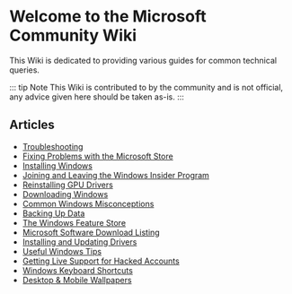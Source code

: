 # Welcome to the Microsoft Community Wiki

This Wiki is dedicated to providing various guides for common technical queries.

::: tip Note
This Wiki is contributed to by the community and is not official, any advice given here should be taken as-is.
:::

## Articles

* [Troubleshooting](troubleshooting)
* [Fixing Problems with the Microsoft Store](fixing-microsoft-store)
* [Installing Windows](installing-windows)
* [Joining and Leaving the Windows Insider Program](windows-insiders)
* [Reinstalling GPU Drivers](reinstalling-gpu-drivers)
* [Downloading Windows](downloading-windows)
* [Common Windows Misconceptions](common-misconceptions)
* [Backing Up Data](backup)
* [The Windows Feature Store](windows-feature-store)
* [Microsoft Software Download Listing](https://ms-msdl.pages.dev/)
* [Installing and Updating Drivers](installing-and-updating-drivers)
* [Useful Windows Tips](useful-windows-tips)
* [Getting Live Support for Hacked Accounts](hacked-accounts)
* [Windows Keyboard Shortcuts](keyboard-shortcuts)
* [Desktop & Mobile Wallpapers](wallpapers.md)
